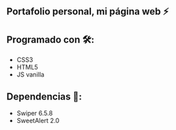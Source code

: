 ## Portafolio personal, mi página web ⚡

## Programado con 🛠:
* CSS3
* HTML5
* JS vanilla

## Dependencias 🚧:
* Swiper 6.5.8
* SweetAlert 2.0  


